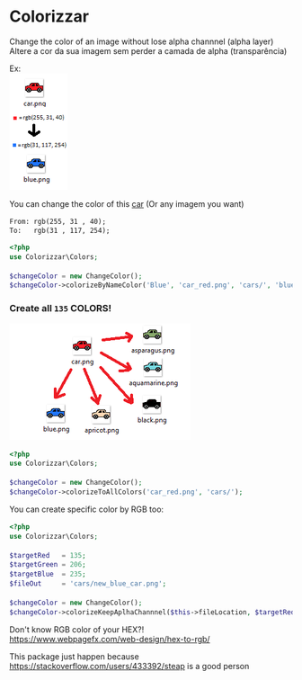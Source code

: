 # Colorizzar 


Change the color of an image without lose alpha channnel (alpha layer)
Altere a cor da sua imagem sem perder a camada de alpha (transparência)



Ex:   
![Scheme](doc/to_from_rgb.png)  

You can change the color of this [car](https://github.com/gabrieldarezzo/colorizzar/blob/master/car.png?raw=true) (Or any imagem you want)

```
From: rgb(255, 31 , 40);
To:   rgb(31 , 117, 254);
```

```php
<?php
use Colorizzar\Colors;

$changeColor = new ChangeColor();
$changeColor->colorizeByNameColor('Blue', 'car_red.png', 'cars/', 'blue.png');
```
  

### Create all `135` COLORS!

![Scheme](doc/to_from.png)  


```php
<?php
use Colorizzar\Colors;

$changeColor = new ChangeColor();
$changeColor->colorizeToAllColors('car_red.png', 'cars/');
```

You can create specific color by RGB too:
```php
<?php
use Colorizzar\Colors;

$targetRed   = 135;
$targetGreen = 206;
$targetBlue  = 235;
$fileOut     = 'cars/new_blue_car.png';

$changeColor = new ChangeColor();
$changeColor->colorizeKeepAplhaChannnel($this->fileLocation, $targetRed, $targetGreen, $targetBlue, $fileOut);
```

Don't know RGB color of your HEX?!  
https://www.webpagefx.com/web-design/hex-to-rgb/


This package just happen because https://stackoverflow.com/users/433392/steap is a good person